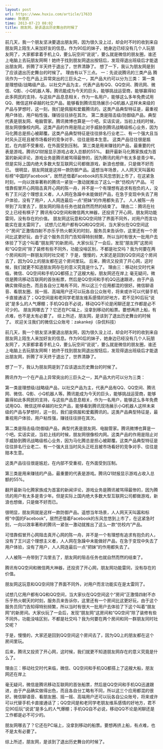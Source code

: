 ```yaml
---
layout: post
url: https://www.huxiu.com/article/17633
name: 陈德武
time: 2013-07-23 08:02
title: 朋友网，是该退出历史舞台的时候了
---
```

前几天，我一个朋友坚决要退出朋友网，因为很久没上过，却会时不时的收到来自朋友网上陌生人来加好友的信息。作为90后的妹子，她身边已经没有几个人玩朋友网了，大家都拿着手机上Q，要么玩空间“说说”，要么就是微信的朋友圈，谁还上电脑上去玩朋友网啊！她终于找到朋友网退出按钮后，发现得退出班级后才能退出朋友网，折腾了半天终于退出了，世界清静了。 想了一下，我认为朋友网是到了应该退出历史舞台的时候了。 理由有以下三点。 一：先说说腾讯的三类产品 腾讯作为一个在产品上异常突出的三巨头之一，其产品大约可以分为三类： 第一类是理想级/战略级产品，以社交产品为主，代表产品有QQ、QQ空间、腾讯网、微信、Q影、小Q机器人等。腾讯能成为今天的巨头，能够挑战运营商，能够赢得如此多网民的支持，与这些产品息息相关，作为一名用户，能够这么多年免费试用QQ、微信这样卓越的社交产品，能够看到腾讯现场展示小Q机器人这样未来级的产品与梦想时，这一刻，我们是佩服和爱戴腾讯的。这类产品典型特征是，最重视用户体验，用户粘性强，赚钱往往排在其次。 第二类是阻击级/防御级产品，典型代表是朋友网、电脑管家。腾讯微博也算是一个吧。实话实说，当初上线的时候，朋友网很像校内网。这类产品的作用是阻止对手威胁到腾讯战略级核心业务，因为马化腾总是担心被颠覆。这类产品典型特征是往往排名行业老二、有一个强大且当时风头正旺且被市场看好的竞争对手、往往是赔本生意。 这类产品往往很是尴尬，在内部不受重视，在外面受到压制。 第三类是用来赚钱的产品，最重要的代表是游戏。腾讯Q1财报显示游戏占收入总额的55%。 翻开最新马化腾家族成为首富的新闻评论，游戏业务是腾讯被骂得最惨的，因为腾讯的用户有太多是青少年。但是实际上国内绝大多数大型互联网公司都做游戏，新浪也想做，只是做不好而已。 很明显，朋友网就是这样一款防御产品。遥想当年场景，人人网天天叫嚣和标榜“中国的Facebook”，居然还借着Facebook的东风忽悠到上市了，在这紧急时刻，一向以效率著称的腾讯一紧张一激动就推出了这么一款“仿校内”产品。 可惜靠假冒开心网阻击真开心网的陈一舟，并不是一个有理想有追求有抱负的人，没有了王兴这个理想主义者，人人网在急躁中未能做好产品，在急于变现中失去了用户体验，没有了用户，人人网连最后一点“把妹”的作用都失去了。 人人被陈一舟带到了沟里去了，朋友网的阻击任务也就自然而然的结束了。 理由二：腾讯在社交上已经有棋子了 腾讯有QQ空间和微信两大神器，还投资了开心网，朋友网功能雷同，没有存在的价值。 朋友网这玩意和QQ空间除了界面不同外，对用户而言功能实在是太雷同了。 试想几亿用户都有QQ和QQ空间，当大家伙在QQ空间这个“房间”正激情四射不亦乐乎热火朝天的时刻，服务员来告诉你，这里还有一个房间比这更好玩，由于这个服务员窍门告知得特别频繁，所以当时有很大一批用户去体验了下这个叫着“朋友网”的新房间。大家伙玩了一会后，发现“朋友网”这房间和“QQ空间”除了装修有些不同外，功能没啥区别，不都是社交吗？我为何要在两个房间和同一群朋友同时社交呢？ 于是，慢慢的，大家还是回到QQ空间这个房间去了，因为QQ上的朋友都在这个房间里玩。 后来，腾讯又投资了开心网，这时候，我们就更不知道朋友网存在的意义究竟是什么了。 理由三：移动社交时代来临，微信、QQ空间和手机QQ都搭上了这艘大船，朋友网还在岸上 毫无疑问，微信是腾讯移动互联网的首张船票，然后是QQ空间和手机QQ迅速跟进，由于产品确实做得出色，而且各自分工略有不同，所以这三个应用都混的很好。微信聊语音、看朋友圈、摇一摇、高端用户还可以玩各自公众账号，将来或许可以代替手机卡直接通话了；QQ空间是和老同学老朋友维系感情的好地方，君不见90后玩“说说”是多么的人气爆棚；手机QQ自不必说，移动QQ不论是闲聊还是工作都是必不可少的。 朋友网哪去了？它还在PC端上，没拿到移动的船票。要想再挤上船，有点难，也不是太有必要了。 综上所述，朋友网，是该到了退出历史舞台的时候了。 欢迎关注我们的微信公众账号：zakankeji（杂侃科技）

前几天，我一个朋友坚决要退出朋友网，因为很久没上过，却会时不时的收到来自朋友网上陌生人来加好友的信息。作为90后的妹子，她身边已经没有几个人玩朋友网了，大家都拿着手机上Q，要么玩空间“说说”，要么就是微信的朋友圈，谁还上电脑上去玩朋友网啊！她终于找到朋友网退出按钮后，发现得退出班级后才能退出朋友网，折腾了半天终于退出了，世界清静了。

想了一下，我认为朋友网是到了应该退出历史舞台的时候了。

腾讯作为一个在产品上异常突出的三巨头之一，其产品大约可以分为三类：

第一类是理想级/战略级产品，以社交产品为主，代表产品有QQ、QQ空间、腾讯网、微信、Q影、小Q机器人等。腾讯能成为今天的巨头，能够挑战运营商，能够赢得如此多网民的支持，与这些产品息息相关，作为一名用户，能够这么多年免费试用QQ、微信这样卓越的社交产品，能够看到腾讯现场展示小Q机器人这样未来级的产品与梦想时，这一刻，我们是佩服和爱戴腾讯的。这类产品典型特征是，最重视用户体验，用户粘性强，赚钱往往排在其次。

第二类是阻击级/防御级产品，典型代表是朋友网、电脑管家。腾讯微博也算是一个吧。实话实说，当初上线的时候，朋友网很像校内网。这类产品的作用是阻止对手威胁到腾讯战略级核心业务，因为马化腾总是担心被颠覆。这类产品典型特征是往往排名行业老二、有一个强大且当时风头正旺且被市场看好的竞争对手、往往是赔本生意。

这类产品往往很是尴尬，在内部不受重视，在外面受到压制。

第三类是用来赚钱的产品，最重要的代表是游戏。腾讯Q1财报显示游戏占收入总额的55%。

翻开最新马化腾家族成为首富的新闻评论，游戏业务是腾讯被骂得最惨的，因为腾讯的用户有太多是青少年。但是实际上国内绝大多数大型互联网公司都做游戏，新浪也想做，只是做不好而已。

很明显，朋友网就是这样一款防御产品。遥想当年场景，人人网天天叫嚣和标榜“中国的Facebook”，居然还借着Facebook的东风忽悠到上市了，在这紧急时刻，一向以效率著称的腾讯一紧张一激动就推出了这么一款“仿校内”产品。

可惜靠假冒开心网阻击真开心网的陈一舟，并不是一个有理想有追求有抱负的人，没有了王兴这个理想主义者，人人网在急躁中未能做好产品，在急于变现中失去了用户体验，没有了用户，人人网连最后一点“把妹”的作用都失去了。

人人被陈一舟带到了沟里去了，朋友网的阻击任务也就自然而然的结束了。

腾讯有QQ空间和微信两大神器，还投资了开心网，朋友网功能雷同，没有存在的价值。

朋友网这玩意和QQ空间除了界面不同外，对用户而言功能实在是太雷同了。

试想几亿用户都有QQ和QQ空间，当大家伙在QQ空间这个“房间”正激情四射不亦乐乎热火朝天的时刻，服务员来告诉你，这里还有一个房间比这更好玩，由于这个服务员窍门告知得特别频繁，所以当时有很大一批用户去体验了下这个叫着“朋友网”的新房间。大家伙玩了一会后，发现“朋友网”这房间和“QQ空间”除了装修有些不同外，功能没啥区别，不都是社交吗？我为何要在两个房间和同一群朋友同时社交呢？

于是，慢慢的，大家还是回到QQ空间这个房间去了，因为QQ上的朋友都在这个房间里玩。

后来，腾讯又投资了开心网，这时候，我们就更不知道朋友网存在的意义究竟是什么了。

理由三：移动社交时代来临，微信、QQ空间和手机QQ都搭上了这艘大船，朋友网还在岸上

毫无疑问，微信是腾讯移动互联网的首张船票，然后是QQ空间和手机QQ迅速跟进，由于产品确实做得出色，而且各自分工略有不同，所以这三个应用都混的很好。微信聊语音、看朋友圈、摇一摇、高端用户还可以玩各自公众账号，将来或许可以代替手机卡直接通话了；QQ空间是和老同学老朋友维系感情的好地方，君不见90后玩“说说”是多么的人气爆棚；手机QQ自不必说，移动QQ不论是闲聊还是工作都是必不可少的。

朋友网哪去了？它还在PC端上，没拿到移动的船票。要想再挤上船，有点难，也不是太有必要了。

综上所述，朋友网，是该到了退出历史舞台的时候了。

